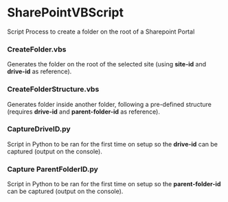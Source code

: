 # SharePointVBScript
Script Process to create a folder on the root of a Sharepoint Portal

### CreateFolder.vbs
Generates the folder on the root of the selected site (using **site-id** and **drive-id** as reference).

### CreateFolderStructure.vbs
Generates folder inside another folder, following a pre-defined structure (requires **drive-id** and **parent-folder-id** as reference).

### CaptureDriveID.py
Script in Python to be ran for the first time on setup so the **drive-id** can be captured (output on the console).

### Capture ParentFolderID.py
Script in Python to be ran for the first time on setup so the **parent-folder-id** can be captured (output on the console).
